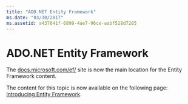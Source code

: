 ```yaml
---
title: "ADO.NET Entity Framework"
ms.date: "03/30/2017"
ms.assetid: a437041f-6899-4ae7-96ce-aabf528d7205
---
```

# ADO.NET Entity Framework
The [docs.microsoft.com/ef/](https://docs.microsoft.com/ef/) site is now the main location for the Entity Framework content.  
  
 The content for this topic is now available on the following page: [Introducing Entity Framework](http://msdn.microsoft.com/data/jj590134).

